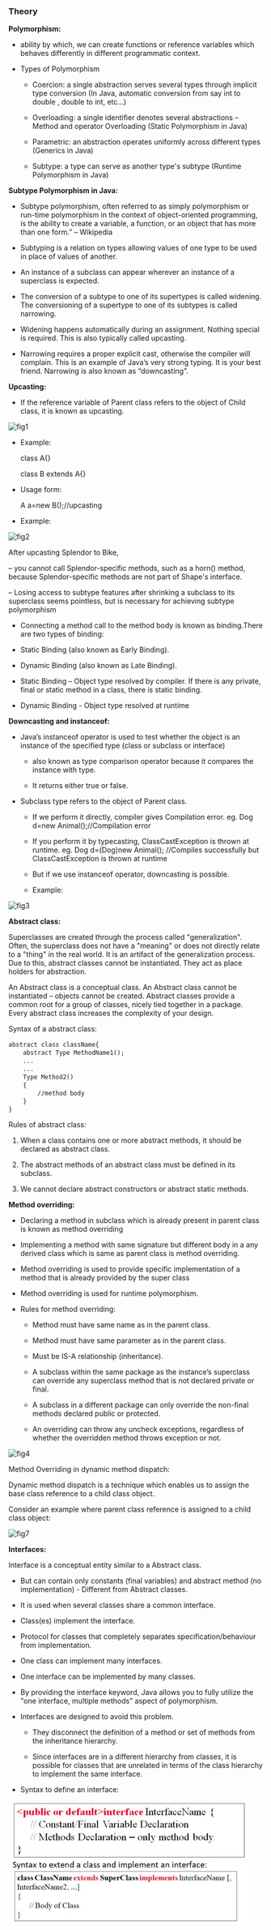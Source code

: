 ### Theory

**Polymorphism:**

-  ability by which, we can create functions or reference variables which behaves differently in different programmatic context.

-  Types of Polymorphism

    - Coercion: a single abstraction serves several types through implicit type conversion (In Java, automatic conversion from say int to double , double to int, etc…)

    - Overloading: a single identifier denotes several abstractions –Method and operator Overloading (Static Polymorphism in Java)

    - Parametric: an abstraction operates uniformly across different types (Generics in Java)

    -   Subtype: a type can serve as another type's subtype (Runtime Polymorphism in Java)

**Subtype Polymorphism in Java:**

-  Subtype polymorphism, often referred to as simply polymorphism or run-time polymorphism in the context of object-oriented programming, is the ability to create a variable, a function, or an object that has more than one form.” – Wikipedia

-  Subtyping is a relation on types allowing values of one type to be used in place of values of another.

-  An instance of a subclass can appear wherever an instance of a superclass is expected.

-  The conversion of a subtype to one of its supertypes is called widening. The conversioning of a supertype to one of its subtypes is called narrowing.

- Widening happens automatically during an assignment. Nothing special is required. This is also typically called upcasting.

-  Narrowing requires a proper explicit cast, otherwise the compiler will complain. This is an example of Java’s very strong typing. It is your best friend. Narrowing is also known as “downcasting”.

**Upcasting:**

-  If the reference variable of Parent class refers to the object of Child class, it is known as upcasting.

![fig1](images\fig1.jpg)

- Example:

    class A{}
    
    class B extends A{}

- Usage form:

    A a=new B();//upcasting

- Example:

![fig2](images\fig2.jpg)

After upcasting Splendor to Bike,

– you cannot call Splendor-specific methods, such as a horn() method, because Splendor-specific methods are not part of Shape's interface.

– Losing access to subtype features after shrinking a subclass to its superclass seems pointless, but is necessary for achieving subtype polymorphism

- Connecting a method call to the method body is known as binding.There are two types of binding:

-  Static Binding (also known as Early Binding).

-  Dynamic Binding (also known as Late Binding).

-  Static Binding – Object type resolved by compiler. If there is any private, final or static method in a class, there is static binding.

-  Dynamic Binding - Object type resolved at runtime

**Downcasting and instanceof:**

-  Java’s instanceof operator is used to test whether the object is an instance of the specified type (class or subclass or interface)

    -  also known as type comparison operator because it compares the instance with type.

    - It returns either true or false.

- Subclass type refers to the object of Parent class.

    - If we perform it directly, compiler gives Compilation error.
    eg. Dog d=new Animal();//Compilation error

    - If you perform it by typecasting, ClassCastException is thrown at runtime. eg. Dog d=(Dog)new Animal();
    //Compiles successfully but ClassCastException is thrown at runtime

    -  But if we use instanceof operator, downcasting is possible.
    -  Example:

![fig3](images\fig3.jpg)

**Abstract class:**

Superclasses are created through the process called "generalization". Often, the superclass does not have a "meaning" or does not directly relate to a "thing" in the real world. It is an artifact of the generalization process. Due to this, abstract classes cannot be instantiated. They act as place holders for abstraction.

An Abstract class is a conceptual class. An Abstract class cannot be instantiated – objects cannot be created. Abstract classes provide a common root for a group of classes, nicely tied together in a package. Every abstract class increases the complexity of your design.

Syntax of a abstract class:

```
abstract class className{
    abstract Type MethodName1();
    ...
    ...
    Type Method2()
    {
        //method body
    }
}
```
Rules of abstract class:

1. When a class contains one or more abstract methods, it should be declared as abstract class.

2. The abstract methods of an abstract class must be defined in its subclass.

3. We cannot declare abstract constructors or abstract static methods.


**Method overriding:**

-  Declaring a method in subclass which is already present in parent class is known as method overriding

-  Implementing a method with same signature but different body in a any derived class which is same as parent class is method overriding.

-  Method overriding is used to provide specific implementation of a method that is already provided by the super class

-  Method overriding is used for runtime polymorphism.

-  Rules for method overriding:

    -  Method must have same name as in the parent class.

    -  Method must have same parameter as in the parent class.

    -  Must be IS-A relationship (inheritance).

    - A subclass within the same package as the instance’s superclass can override any superclass method that is not declared private or final.

    - A subclass in a different package can only override the non-final methods declared public or protected.

    -  An overriding can throw any uncheck exceptions, regardless of whether the overridden method throws exception or not.

![fig4](images\fig4.jpg)

 
Method Overriding in dynamic method dispatch:

Dynamic method dispatch is a technique which enables us to assign the base class reference to a child class object.

Consider an example where parent class reference is assigned to a child class object:



![fig7](images\fig7.jpg)

**Interfaces:**

Interface is a conceptual entity similar to a Abstract class.

- But can contain only constants (final variables) and abstract method (no implementation) - Different from Abstract classes.

-  It is used when several classes share a common interface.

-  Class(es) implement the interface.

-  Protocol for classes that completely separates specification/behaviour from implementation.

-  One class can implement many interfaces.

-  One interface can be implemented by many classes.

-  By providing the interface keyword, Java allows you to fully utilize the "one interface, multiple methods" aspect of polymorphism.

-  Interfaces are designed to avoid this problem.

    -  They disconnect the definition of a method or set of methods from the
     inheritance hierarchy.

    -  Since interfaces are in a different hierarchy from classes, it is
     possible for classes that are unrelated in
      terms of the class hierarchy to implement the same interface.

-  Syntax to define an interface:

![fig8](images\images\fig8.jpg)



